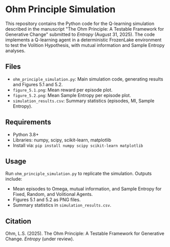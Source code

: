 # Ohm Principle Simulation
This repository contains the Python code for the Q-learning simulation described in the manuscript "The Ohm Principle: A Testable Framework for Generative Change" submitted to *Entropy* (August 31, 2025). The code implements a Q-learning agent in a deterministic FrozenLake environment to test the Volition Hypothesis, with mutual information and Sample Entropy analyses.

## Files
- `ohm_principle_simulation.py`: Main simulation code, generating results and Figures 5.1 and 5.2.
- `figure_5.1.png`: Mean reward per episode plot.
- `figure_5.2.png`: Mean Sample Entropy per episode plot.
- `simulation_results.csv`: Summary statistics (episodes, MI, Sample Entropy).

## Requirements
- Python 3.8+
- Libraries: numpy, scipy, scikit-learn, matplotlib
- Install via: `pip install numpy scipy scikit-learn matplotlib`

## Usage
Run `ohm_principle_simulation.py` to replicate the simulation. Outputs include:
- Mean episodes to Omega, mutual information, and Sample Entropy for Fixed, Random, and Volitional Agents.
- Figures 5.1 and 5.2 as PNG files.
- Summary statistics in `simulation_results.csv`.

## Citation
Ohm, L.S. (2025). The Ohm Principle: A Testable Framework for Generative Change. *Entropy* (under review).
